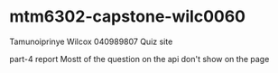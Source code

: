 # mtm6302-capstone-wilc0060
Tamunoiprinye Wilcox
040989807
Quiz site

part-4 report
Mostt of the question on the api don't show on the page
